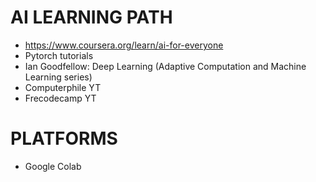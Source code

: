 # AI LEARNING PATH
- https://www.coursera.org/learn/ai-for-everyone
- Pytorch tutorials
- Ian Goodfellow: Deep Learning (Adaptive Computation and Machine Learning series)
- Computerphile YT
- Frecodecamp YT





# PLATFORMS
- Google Colab

